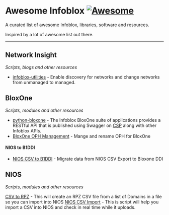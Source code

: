 # Awesome Infoblox [![Awesome](https://cdn.rawgit.com/sindresorhus/awesome/d7305f38d29fed78fa85652e3a63e154dd8e8829/media/badge.svg)](https://github.com/seefor/awesome-infoblox)

A curated list of awesome Infoblox, libraries, software and resources.

Inspired by a lot of awesome list out there.


---

## Network Insight

*Scripts, blogs and other resources*

* [infoblox-utilities](https://github.com/infobloxopen/infoblox-utilities) - Enable discovery for networks and change networks from unmanaged to managed.

## BloxOne

*Scripts, modules and other resources*

* [python-bloxone](https://github.com/ccmarris/python-bloxone) - The Infoblox BloxOne suite of applications provides a RESTful API that is published using Swagger on [CSP](https://csp.infoblox.com/apidoc) along with other Infoblox APIs.
* [BloxOne OPH Management](https://github.com/frankhecker/infoblox-public) - Mange and rename OPH for BloxOne

#### NIOS to B1DDI
* [NIOS CSV to B1DDI](https://github.com/seefor/bloxone_ddi) - Migrate data from NIOS CSV Export to Bloxone DDI


## NIOS

*Scripts, modules and other resources*

[CSV to RPZ](https://github.com/seefor/random-scripts/tree/main/csv_to_rpz_import) - This will create an RPZ CSV file from a list of Domains in a file so you can import into NIOS
[NIOS CSV Import](https://github.com/frankhecker/infoblox-public/tree/main/nios/csv_scripts) - This is script will help you import a CSV into NIOS and check in real time while it uploads.
